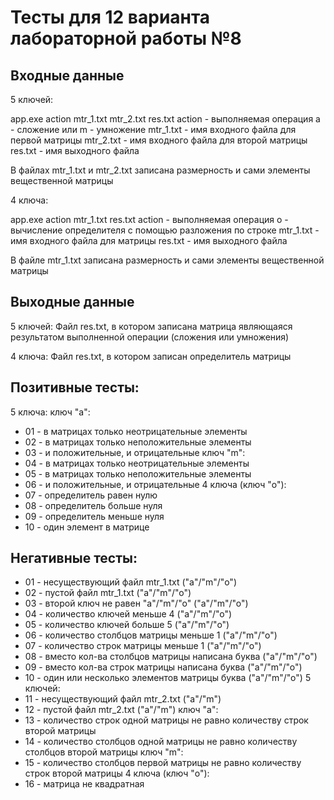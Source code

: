 ﻿# Тесты для 12 варианта лабораторной работы №8

## Входные данные
5 ключей:

app.exe action mtr_1.txt mtr_2.txt res.txt
action - выполняемая операция a - сложение или m - умножение
mtr_1.txt - имя входного файла для первой матрицы
mtr_2.txt - имя входного файла для второй матрицы
res.txt - имя выходного файла

В файлах mtr_1.txt и mtr_2.txt записана размерность и сами элементы вещественной матрицы

4 ключа:

app.exe action mtr_1.txt res.txt
action - выполняемая операция o - вычисление определителя с помощью разложения по строке
mtr_1.txt - имя входного файла для матрицы
res.txt - имя выходного файла

В файле mtr_1.txt записана размерность и сами элементы вещественной матрицы

## Выходные данные
5 ключей:
Файл res.txt, в котором записана матрица являющаяся результатом выполненной операции (сложения или умножения)

4 ключа:
Файл res.txt, в котором записан определитель матрицы

## Позитивные тесты:
5 ключа:
ключ "a":
- 01 - в матрицах только неотрицательные элементы
- 02 - в матрицах только неположительные элементы
- 03 - и положительные, и отрицательные
ключ "m":
- 04 - в матрицах только неотрицательные элементы
- 05 - в матрицах только неположительные элементы
- 06 - и положительные, и отрицательные
4 ключа (ключ "o"):
- 07 - определитель равен нулю
- 08 - определитель больше нуля
- 09 - определитель меньше нуля
- 10 - один элемент в матрице

## Негативные тесты:
- 01 - несуществующий файл mtr_1.txt ("a"/"m"/"o")
- 02 - пустой файл mtr_1.txt ("a"/"m"/"o")
- 03 - второй ключ не равен "a"/"m"/"o" ("a"/"m"/"o")
- 04 - количество ключей меньше 4 ("a"/"m"/"o")
- 05 - количество ключей больше 5 ("a"/"m"/"o")
- 06 - количество столбцов матрицы меньше 1 ("a"/"m"/"o")
- 07 - количество строк матрицы меньше 1 ("a"/"m"/"o")
- 08 - вместо кол-ва столбцов матрицы написана буква ("a"/"m"/"o")
- 09 - вместо кол-ва строк матрицы написана буква ("a"/"m"/"o")
- 10 - один или несколько элементов матрицы буква ("a"/"m"/"o")
5 ключей:
- 11 - несуществующий файл mtr_2.txt ("a"/"m")
- 12 - пустой файл mtr_2.txt ("a"/"m")
ключ "a":
- 13 - количество строк одной матрицы не равно количеству строк второй матрицы
- 14 - количество столбцов одной матрицы не равно количеству столбцов второй матрицы
ключ "m":
- 15 - количество столбцов первой матрицы не равно количеству строк второй матрицы
4 ключа (ключ "o"):
- 16 - матрица не квадратная